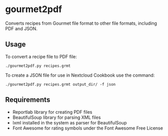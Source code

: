 # gourmet2pdf
Converts recipes from Gourmet file format to other file formats, including PDF and JSON.

## Usage
To convert a recipe file to PDF file:

    ./gourmet2pdf.py recipes.grmt

To create a JSON file for use in Nextcloud Cookbook use the command:

    ./gourmet2pdf.py recipes.grmt output_dir/ -f json

## Requirements
* Reportlab library for creating PDF files 
* BeautifulSoup library for parsing XML files
* lxml installed in the system as parser for BeautifulSoup
* Font Awesome for rating symbols under the Font Awesome Free License
